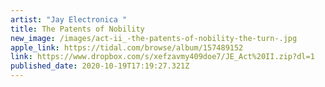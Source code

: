 ```yaml
---
artist: "Jay Electronica "
title: The Patents of Nobility
new_image: /images/act-ii_-the-patents-of-nobility-the-turn-.jpg
apple_link: https://tidal.com/browse/album/157489152
link: https://www.dropbox.com/s/xefzavmy409doe7/JE_Act%20II.zip?dl=1
published_date: 2020-10-19T17:19:27.321Z
---
```

